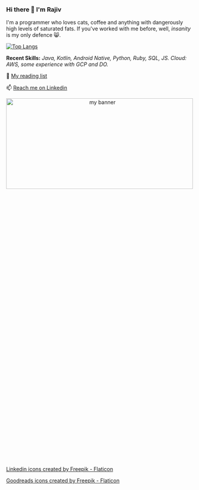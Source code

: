 ### Hi there 👋 I'm Rajiv

I'm a programmer who loves cats, coffee and anything with dangerously high levels of saturated fats. If you've worked with me before, well, _insanity_ is my only defence 😸.

[![Top Langs](https://github-readme-stats.vercel.app/api/top-langs/?username=rajivrnair&hide=php,c,vim%20script,objective-c,actionscript,roff,html,css,scss,javascript&langs_count=5&layout=compact)](https://github.com/rajivrnair)

**Recent Skills:** _Java, Kotlin, Android Native, Python, Ruby, SQL, JS. Cloud: AWS, some experience with GCP and DO._


📖 [My reading list](https://www.goodreads.com/review/list/939736?shelf=currently-reading)

📫 [Reach me on Linkedin](https://www.linkedin.com/in/rajivrnair/)


<p align="center">
  <img width="100%" height="25%" src="https://github.com/rajivrnair/rajivrnair/assets/423427/8d11d0a8-b12f-45bd-945a-81f606e75a40" alt="my banner">
</p>


<a href="https://www.flaticon.com/free-icons/linkedin" title="linkedin icons">Linkedin icons created by Freepik - Flaticon</a>

<a href="https://www.flaticon.com/free-icons/goodreads" title="goodreads icons">Goodreads icons created by Freepik - Flaticon</a>
